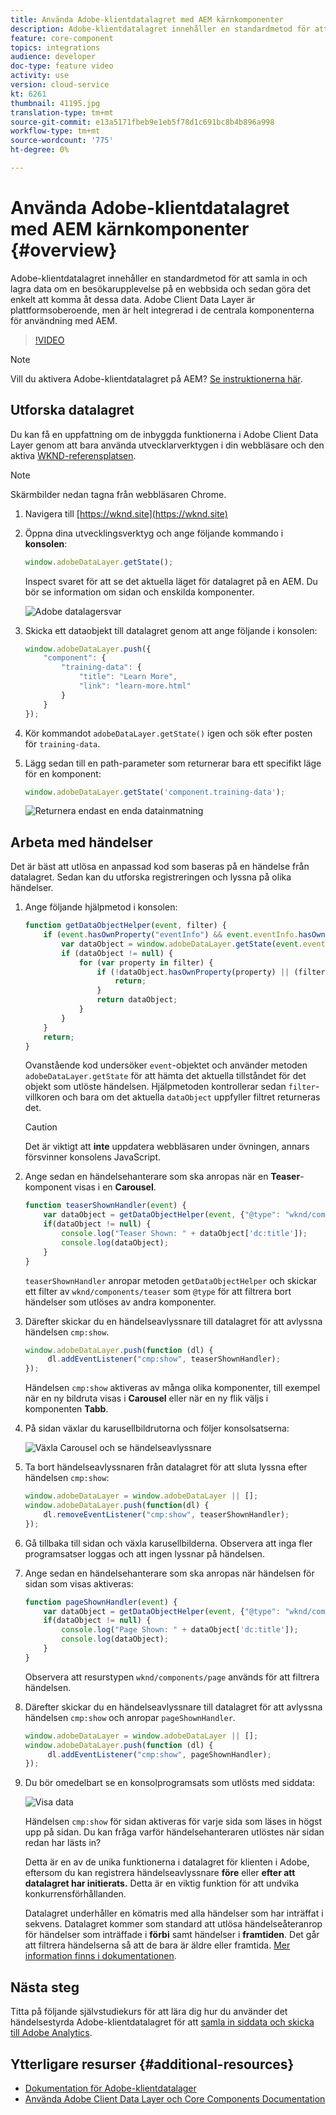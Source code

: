 ```yaml
---
title: Använda Adobe-klientdatalagret med AEM kärnkomponenter
description: Adobe-klientdatalagret innehåller en standardmetod för att samla in och lagra data om en besökarupplevelse på en webbsida och sedan göra det enkelt att komma åt dessa data. Adobe Client Data Layer är plattformsoberoende, men är helt integrerad i de centrala komponenterna för användning med AEM.
feature: core-component
topics: integrations
audience: developer
doc-type: feature video
activity: use
version: cloud-service
kt: 6261
thumbnail: 41195.jpg
translation-type: tm+mt
source-git-commit: e13a5171fbeb9e1eb5f78d1c691bc8b4b896a998
workflow-type: tm+mt
source-wordcount: '775'
ht-degree: 0%

---
```



# Använda Adobe-klientdatalagret med AEM kärnkomponenter {#overview}

Adobe-klientdatalagret innehåller en standardmetod för att samla in och lagra data om en besökarupplevelse på en webbsida och sedan göra det enkelt att komma åt dessa data. Adobe Client Data Layer är plattformsoberoende, men är helt integrerad i de centrala komponenterna för användning med AEM.

>[!VIDEO](https://video.tv.adobe.com/v/41195?quality=12&learn=on)

>[!NOTE]
>
> Vill du aktivera Adobe-klientdatalagret på AEM? [Se instruktionerna här](https://docs.adobe.com/content/help/en/experience-manager-core-components/using/developing/data-layer/overview.html#installation-activation).

## Utforska datalagret

Du kan få en uppfattning om de inbyggda funktionerna i Adobe Client Data Layer genom att bara använda utvecklarverktygen i din webbläsare och den aktiva [WKND-referensplatsen](https://wknd.site/).

>[!NOTE]
>
> Skärmbilder nedan tagna från webbläsaren Chrome.

1. Navigera till [https://wknd.site](https://wknd.site)
1. Öppna dina utvecklingsverktyg och ange följande kommando i **konsolen**:

   ```js
   window.adobeDataLayer.getState();
   ```

   Inspect svaret för att se det aktuella läget för datalagret på en AEM. Du bör se information om sidan och enskilda komponenter.

   ![Adobe datalagersvar](assets/data-layer-state-response.png)

1. Skicka ett dataobjekt till datalagret genom att ange följande i konsolen:

   ```js
   window.adobeDataLayer.push({
       "component": {
           "training-data": {
               "title": "Learn More",
               "link": "learn-more.html"
           }
       }
   });
   ```

1. Kör kommandot `adobeDataLayer.getState()` igen och sök efter posten för `training-data`.
1. Lägg sedan till en path-parameter som returnerar bara ett specifikt läge för en komponent:

   ```js
   window.adobeDataLayer.getState('component.training-data');
   ```

   ![Returnera endast en enda datainmatning](assets/return-just-single-component.png)

## Arbeta med händelser

Det är bäst att utlösa en anpassad kod som baseras på en händelse från datalagret. Sedan kan du utforska registreringen och lyssna på olika händelser.

1. Ange följande hjälpmetod i konsolen:

   ```js
   function getDataObjectHelper(event, filter) {
       if (event.hasOwnProperty("eventInfo") && event.eventInfo.hasOwnProperty("path")) {
           var dataObject = window.adobeDataLayer.getState(event.eventInfo.path);
           if (dataObject != null) {
               for (var property in filter) {
                   if (!dataObject.hasOwnProperty(property) || (filter[property] !== null && filter[property] !== dataObject[property])) {
                       return;
                   }
                   return dataObject;
               }
           }
       }
       return;
   }
   ```

   Ovanstående kod undersöker `event`-objektet och använder metoden `adobeDataLayer.getState` för att hämta det aktuella tillståndet för det objekt som utlöste händelsen. Hjälpmetoden kontrollerar sedan `filter`-villkoren och bara om det aktuella `dataObject` uppfyller filtret returneras det.

   >[!CAUTION]
   >
   > Det är viktigt att **inte** uppdatera webbläsaren under övningen, annars försvinner konsolens JavaScript.

1. Ange sedan en händelsehanterare som ska anropas när en **Teaser**-komponent visas i en **Carousel**.

   ```js
   function teaserShownHandler(event) {
       var dataObject = getDataObjectHelper(event, {"@type": "wknd/components/teaser"});
       if(dataObject != null) {
           console.log("Teaser Shown: " + dataObject['dc:title']);
           console.log(dataObject);
       }
   }
   ```

   `teaserShownHandler` anropar metoden `getDataObjectHelper` och skickar ett filter av `wknd/components/teaser` som `@type` för att filtrera bort händelser som utlöses av andra komponenter.

1. Därefter skickar du en händelseavlyssnare till datalagret för att avlyssna händelsen `cmp:show`.

   ```js
   window.adobeDataLayer.push(function (dl) {
        dl.addEventListener("cmp:show", teaserShownHandler);
   });
   ```

   Händelsen `cmp:show` aktiveras av många olika komponenter, till exempel när en ny bildruta visas i **Carousel** eller när en ny flik väljs i komponenten **Tabb**.

1. På sidan växlar du karusellbildrutorna och följer konsolsatserna:

   ![Växla Carousel och se händelseavlyssnare](assets/teaser-console-slides.png)

1. Ta bort händelseavlyssnaren från datalagret för att sluta lyssna efter händelsen `cmp:show`:

   ```js
   window.adobeDataLayer = window.adobeDataLayer || [];
   window.adobeDataLayer.push(function(dl) {
       dl.removeEventListener("cmp:show", teaserShownHandler);
   });
   ```

1. Gå tillbaka till sidan och växla karusellbilderna. Observera att inga fler programsatser loggas och att ingen lyssnar på händelsen.

1. Ange sedan en händelsehanterare som ska anropas när händelsen för sidan som visas aktiveras:

   ```js
   function pageShownHandler(event) {
       var dataObject = getDataObjectHelper(event, {"@type": "wknd/components/page"});
       if(dataObject != null) {
           console.log("Page Shown: " + dataObject['dc:title']);
           console.log(dataObject);
       }
   }
   ```

   Observera att resurstypen `wknd/components/page` används för att filtrera händelsen.

1. Därefter skickar du en händelseavlyssnare till datalagret för att avlyssna händelsen `cmp:show` och anropar `pageShownHandler`.

   ```js
   window.adobeDataLayer = window.adobeDataLayer || [];
   window.adobeDataLayer.push(function (dl) {
        dl.addEventListener("cmp:show", pageShownHandler);
   });
   ```

1. Du bör omedelbart se en konsolprogramsats som utlösts med siddata:

   ![Visa data](assets/page-show-console-data.png)

   Händelsen `cmp:show` för sidan aktiveras för varje sida som läses in högst upp på sidan. Du kan fråga varför händelsehanteraren utlöstes när sidan redan har lästs in?

   Detta är en av de unika funktionerna i datalagret för klienten i Adobe, eftersom du kan registrera händelseavlyssnare **före** eller **efter att datalagret har initierats.** Detta är en viktig funktion för att undvika konkurrensförhållanden.

   Datalagret underhåller en kömatris med alla händelser som har inträffat i sekvens. Datalagret kommer som standard att utlösa händelseåteranrop för händelser som inträffade i **förbi** samt händelser i **framtiden**. Det går att filtrera händelserna så att de bara är äldre eller framtida. [Mer information finns i dokumentationen](https://github.com/adobe/adobe-client-data-layer/wiki#addeventlistener).


## Nästa steg

Titta på följande självstudiekurs för att lära dig hur du använder det händelsestyrda Adobe-klientdatalagret för att [samla in siddata och skicka till Adobe Analytics](../analytics/collect-data-analytics.md).


## Ytterligare resurser {#additional-resources}

* [Dokumentation för Adobe-klientdatalager](https://github.com/adobe/adobe-client-data-layer/wiki)
* [Använda Adobe Client Data Layer och Core Components Documentation](https://docs.adobe.com/content/help/en/experience-manager-core-components/using/developing/data-layer/overview.html)
